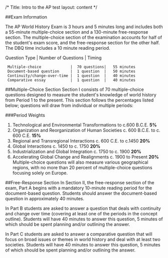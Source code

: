 /*
Title: Intro to the AP test
layout: content
*/

##Exam Information

The AP World History Exam is 3 hours and 5 minutes long and includes both a 55-minute multiple-choice section and a 130-minute free-response section. The multiple-choice section of the examination accounts for half of the student's exam score, and the free-response section for the other half. The DBQ time includes a 10 minute reading period. 

Question Type   |      Number of Questions    |     Timing

	 Multiple-choice			 |	70 questions|	55 minutes
	 Document-based question	 |	1 question	|	50 minutes 
	 Continuity/change-over-time |	1 question	|	40 minutes
	 Comparative essay			 |	1 question	|	40 minutes

##Multiple-Choice Section
Section I consists of 70 multiple-choice questions designed to measure the student's knowledge of world history from Period 1 to the present. This section follows the percentages listed below; questions will draw from individual or multiple periods: 

###Period Weights

1. Technological and Environmental Transformations	to c.600 B.C.E.	**5%**
2. Organization and Reorganization of Human Societies	c. 600 B.C.E. to c. 600 C.E.	**15%**
3. Regional and Transregional Interactions	c. 600 C.E. to c.1450		**20%**
4. Global Interactions	c. 1450 to c. 1750								**20%**
5. Industrialization and Global Integration	c. 1750 to c. 1900			**20%**
6. Accelerating Global Change and Realignments	c. 1900 to Present		**20%**
Multiple-choice questions will also measure various geographical regions, with no more than 20 percent of multiple-choice questions focusing solely on Europe. 

##Free-Response Section
In Section II, the free-response section of the exam, Part A begins with a mandatory 10-minute reading period for the document-based question. Students should answer the document-based question in approximately 40 minutes. 

In Part B students are asked to answer a question that deals with continuity and change over time (covering at least one of the periods in the concept outline). Students will have 40 minutes to answer this question, 5 minutes of which should be spent planning and/or outlining the answer. 

In Part C students are asked to answer a comparative question that will focus on broad issues or themes in world history and deal with at least two societies. Students will have 40 minutes to answer this question, 5 minutes of which should be spent planning and/or outlining the answer. 

